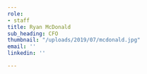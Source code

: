```yaml
---
role:
- staff
title: Ryan McDonald
sub_heading: CFO
thumbnail: "/uploads/2019/07/mcdonald.jpg"
email: ''
linkedin: ''

---
```

